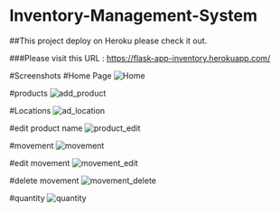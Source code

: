 # Inventory-Management-System


##This project deploy on Heroku please check it out.

###Please visit this URL : https://flask-app-inventory.herokuapp.com/ 

#Screenshots
#Home Page
![Home](https://user-images.githubusercontent.com/52877982/77221696-0d314d00-6b72-11ea-8558-b52c95f35857.png)

#products
![add_product](https://user-images.githubusercontent.com/52877982/77221729-5aadba00-6b72-11ea-8285-649d3e152279.png)

#Locations
![ad_location](https://user-images.githubusercontent.com/52877982/77221734-731dd480-6b72-11ea-8927-cd96cbc821af.png)

#edit product name
![product_edit](https://user-images.githubusercontent.com/52877982/77221752-99dc0b00-6b72-11ea-981a-5aed495e5a03.png)

#movement
![movement](https://user-images.githubusercontent.com/52877982/77221739-83ce4a80-6b72-11ea-802e-9c43ece9a915.png)

#edit movement
![movement_edit](https://user-images.githubusercontent.com/52877982/77221763-a9f3ea80-6b72-11ea-9d1e-a61935f76199.png)

#delete movement
![movement_delete](https://user-images.githubusercontent.com/52877982/77221781-e293c400-6b72-11ea-8fd7-e0bf6fe56b5d.png)

#quantity
![quantity](https://user-images.githubusercontent.com/52877982/77221767-bd06ba80-6b72-11ea-8069-98806c552760.png)


